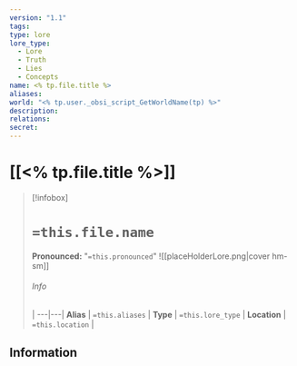 ```yaml
---
version: "1.1"
tags: 
type: lore
lore_type:
  - Lore
  - Truth
  - Lies
  - Concepts
name: <% tp.file.title %>
aliases: 
world: "<% tp.user._obsi_script_GetWorldName(tp) %>"
description: 
relations: 
secret:
---
```

# [[<% tp.file.title %>]]
> [!infobox]
> # `=this.file.name`
> **Pronounced:**  "`=this.pronounced`"
> ![[placeHolderLore.png|cover hm-sm]]
> ###### Info
>  |
> ---|---|
> **Alias** | `=this.aliases` |
> **Type** | `=this.lore_type` |
> **Location** | `=this.location` |

## Information